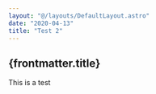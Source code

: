 ```yaml
---
layout: "@/layouts/DefaultLayout.astro"
date: "2020-04-13"
title: "Test 2"
---
```


## {frontmatter.title}

This is a test

